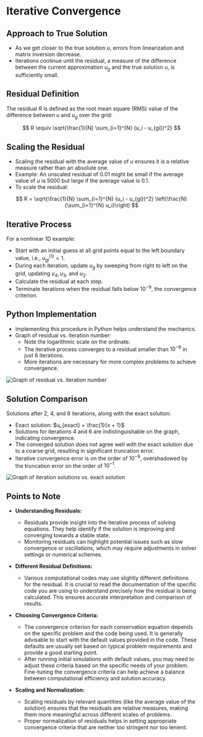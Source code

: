 # Iterative Convergence

## Approach to True Solution

- As we get closer to the true solution $u$, errors from linearization and matrix inversion decrease.
- Iterations continue until the residual, a measure of the difference between the current approximation $u_g$ and the true solution $u$, is sufficiently small.

## Residual Definition

The residual $R$ is defined as the root mean square (RMS) value of the difference between $u$ and $u_g$ over the grid:

$$
R \equiv \sqrt{\frac{1}{N} \sum_{i=1}^{N} (u_i - u_{gi})^2}
$$

## Scaling the Residual

- Scaling the residual with the average value of $u$ ensures it is a relative measure rather than an absolute one.
- Example: An unscaled residual of 0.01 might be small if the average value of $u$ is 5000 but large if the average value is 0.1.
- To scale the residual:

$$
R = \sqrt{\frac{1}{N} \sum_{i=1}^{N} (u_i - u_{gi})^2} \left(\frac{N}{\sum_{i=1}^{N} u_i}\right)
$$

## Iterative Process

For a nonlinear 1D example:

- Start with an initial guess at all grid points equal to the left boundary value, i.e., $u_{gi}^{(1)} = 1$.
- During each iteration, update $u_g$ by sweeping from right to left on the grid, updating $u_4, u_3$, and $u_2$.
- Calculate the residual at each step.
- Terminate iterations when the residual falls below $10^{-9}$, the convergence criterion.

## Python Implementation

- Implementing this procedure in Python helps understand the mechanics.
- Graph of residual vs. iteration number:
  - Note the logarithmic scale on the ordinate.
  - The iterative process converges to a residual smaller than $10^{-9}$ in just 6 iterations.
  - More iterations are necessary for more complex problems to achieve convergence.

![Graph of residual vs. iteration number](https://github.com/djeada/Computational-Fluid-Dynamics-CFD-Resources/assets/37275728/17a1f9b6-1bae-435f-98de-00130dc721dd)

## Solution Comparison

Solutions after 2, 4, and 6 iterations, along with the exact solution:
- Exact solution: $u_{exact} = \frac{1}{x + 1}$
- Solutions for iterations 4 and 6 are indistinguishable on the graph, indicating convergence.
- The converged solution does not agree well with the exact solution due to a coarse grid, resulting in significant truncation error.
- Iterative convergence error is on the order of $10^{-9}$, overshadowed by the truncation error on the order of $10^{-1}$.

![Graph of iteration solutions vs. exact solution](https://github.com/djeada/Computational-Fluid-Dynamics-CFD-Resources/assets/37275728/007e2ce3-2cd8-4036-b799-4f55c8821eb3)

## Points to Note

- **Understanding Residuals:**
  - Residuals provide insight into the iterative process of solving equations. They help identify if the solution is improving and converging towards a stable state.
  - Monitoring residuals can highlight potential issues such as slow convergence or oscillations, which may require adjustments in solver settings or numerical schemes.

- **Different Residual Definitions:**
  - Various computational codes may use slightly different definitions for the residual. It is crucial to read the documentation of the specific code you are using to understand precisely how the residual is being calculated. This ensures accurate interpretation and comparison of results.

- **Choosing Convergence Criteria:**
  - The convergence criterion for each conservation equation depends on the specific problem and the code being used. It is generally advisable to start with the default values provided in the code. These defaults are usually set based on typical problem requirements and provide a good starting point.
  - After running initial simulations with default values, you may need to adjust these criteria based on the specific needs of your problem. Fine-tuning the convergence criteria can help achieve a balance between computational efficiency and solution accuracy.

- **Scaling and Normalization:**
  - Scaling residuals by relevant quantities (like the average value of the solution) ensures that the residuals are relative measures, making them more meaningful across different scales of problems.
  - Proper normalization of residuals helps in setting appropriate convergence criteria that are neither too stringent nor too lenient.
